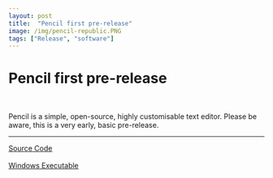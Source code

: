 ```yaml
---
layout: post
title:  "Pencil first pre-release"
image: /img/pencil-republic.PNG
tags: ["Release", "software"]
---
```


# Pencil first pre-release

<br>

Pencil is a simple, open-source, highly customisable text editor. Please be aware, this is a very early, basic pre-release.

---

[Source Code](https://github.com/JustSoval/Pencil)
<br>
<br>
[Windows Executable](https://justsoval.itch.io/pencil)
